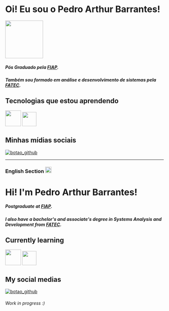 <h1> Oi! Eu sou o Pedro Arthur Barrantes! </h1>

<img loading="lazy" src="https://media.tenor.com/sveyP9rGWd8AAAAj/text-work.gif" width=120>

##### Pós Graduado pela [FIAP](https://www.fiap.com.br).
##### Também sou formado em análise e desenvolvimento de sistemas pela [FATEC](https://fatecsaocaetano.cps.sp.gov.br).

## Tecnologias que estou aprendendo

<img loading="lazy" src="https://www.svgrepo.com/show/376344/python.svg" width="50" height="50"/> <img loading="lazy" src="https://cdn-icons-png.flaticon.com/512/4616/4616790.png" width="45"/>


## Minhas mídias sociais

<a href="https://www.linkedin.com/in/pedro-arthur-barrantes/"><img src="https://img.shields.io/badge/LinkedIn-0077B5?style=for-the-badge&logo=linkedin&logoColor=white" alt="botao_github"></a>


<hr>

<h3>English Section <img src="https://icons.iconarchive.com/icons/wikipedia/flags/512/US-United-States-Flag-icon.png" width=20></h3>

<h1> Hi! I'm Pedro Arthur Barrantes! </h1>



##### Postgraduate at [FIAP](https://www.fiap.com.br).
##### I also have a bachelor's and associate's degree in Systems Analysis and Development from [FATEC](https://fatecsaocaetano.cps.sp.gov.br).

## Currently learning

<img loading="lazy" src="https://www.svgrepo.com/show/376344/python.svg" width="50" height="50"/> <img loading="lazy" src="https://cdn-icons-png.flaticon.com/512/4616/4616790.png" width="45"/>


## My social medias

<a href="https://www.linkedin.com/in/pedro-arthur-barrantes/"><img src="https://img.shields.io/badge/LinkedIn-0077B5?style=for-the-badge&logo=linkedin&logoColor=white" alt="botao_github"></a>

###### Work in progress :)

<!---
PedroArthurBarrantesDev/PedroArthurBarrantesDev is a repository because its `README.md` (this file) appears on your GitHub profile.
You can click the Preview link to take a look at your changes.
--->
